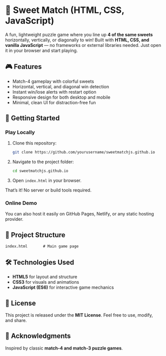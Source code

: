 # 🍬 Sweet Match (HTML, CSS, JavaScript)

A fun, lightweight puzzle game where you line up **4 of the same sweets** horizontally, vertically, or diagonally to win! Built with **HTML, CSS, and vanilla JavaScript** — no frameworks or external libraries needed. Just open it in your browser and start playing.

## 🎮 Features

* Match-4 gameplay with colorful sweets
* Horizontal, vertical, and diagonal win detection
* Instant win/lose alerts with restart option
* Responsive design for both desktop and mobile
* Minimal, clean UI for distraction-free fun

## 🚀 Getting Started

### Play Locally

1. Clone this repository:

   ```bash
   git clone https://github.com/yourusername/sweetmatchjs.github.io
   ```
2. Navigate to the project folder:

   ```bash
   cd sweetmatchjs.github.io
   ```
3. Open `index.html` in your browser.

That’s it! No server or build tools required.

### Online Demo

You can also host it easily on GitHub Pages, Netlify, or any static hosting provider.

## 📂 Project Structure

```
index.html       # Main game page
```

## 🛠️ Technologies Used

* **HTML5** for layout and structure
* **CSS3** for visuals and animations
* **JavaScript (ES6)** for interactive game mechanics

## 📜 License

This project is released under the **MIT License**. Feel free to use, modify, and share.

## 🙌 Acknowledgments

Inspired by classic **match-4 and match-3 puzzle games**.
